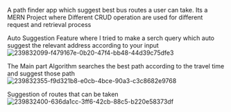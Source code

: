 A path finder app which suggest best bus routes a user can take.
Its a MERN Project where Different CRUD operation are used for different request and retrieval process

Auto Suggestion Feature where I tried to make a serch query which auto suggest the relevant address according to your input
![239832099-f479167e-0b20-47f4-bb48-44d39c75dfe3](https://github.com/saurabh-230-aniket/Pathfinder/assets/75937903/5e7575b1-5e4b-44dd-a3a1-a892cdb5b675)

The Main part Algorithm searches the best path according to the travel time and suggest those path
![239832355-f9d321b8-e0cb-4bce-90a3-c3c8682e9768](https://github.com/saurabh-230-aniket/Pathfinder/assets/75937903/10cb39bf-8808-4960-b697-8f016daa9b3d)

Suggestion of routes that can be taken
![239832400-636da1cc-3ff6-42cb-88c5-b220e58373df](https://github.com/saurabh-230-aniket/Pathfinder/assets/75937903/ad7625bb-f776-4021-bd76-c3ffbc6bc5d0)

